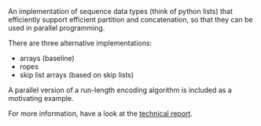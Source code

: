 An implementation of sequence data types (think of python lists) that
efficiently support efficient partition and concatenation, so that they can be
used in parallel programming.

There are three alternative implementations:

 - arrays (baseline)
 - ropes
 - skip list arrays (based on skip lists)

A parallel version of a run-length encoding algorithm is included as a
motivating example.

For more information, have a look at the [technical
report](http://kkourt.io/papers/pards-tr-2015.pdf).
